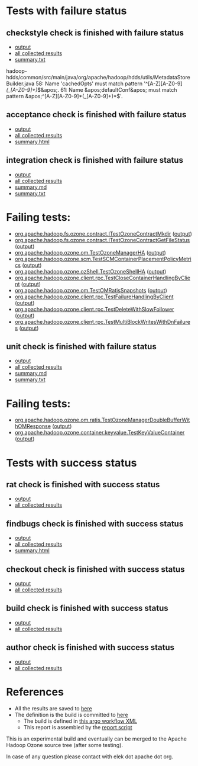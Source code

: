 # Tests with failure status

## checkstyle check is finished with failure status

   * [output](https://raw.githubusercontent.com/elek/ozone-ci-q4/master/pr/pr-hdds-2283-rsqnh/checkstyle/output.log)
   * [all collected results](https://github.com/elek/ozone-ci-q4/tree/master/pr/pr-hdds-2283-rsqnh/checkstyle)
   * [summary.txt](https://github.com/elek/ozone-ci-q4/tree/master/pr/pr-hdds-2283-rsqnh/checkstyle/summary.txt)

hadoop-hdds/common/src/main/java/org/apache/hadoop/hdds/utils/MetadataStoreBuilder.java
 58: Name &apos;cachedOpts&apos; must match pattern &apos;^[A-Z][A-Z0-9]*(_[A-Z0-9]+)*$&apos;.
 61: Name &apos;defaultConf&apos; must match pattern &apos;^[A-Z][A-Z0-9]*(_[A-Z0-9]+)*$&apos;.

## acceptance check is finished with failure status

   * [output](https://raw.githubusercontent.com/elek/ozone-ci-q4/master/pr/pr-hdds-2283-rsqnh/acceptance/output.log)
   * [all collected results](https://github.com/elek/ozone-ci-q4/tree/master/pr/pr-hdds-2283-rsqnh/acceptance)
   * [summary.html](https://elek.github.io/ozone-ci-q4/pr/pr-hdds-2283-rsqnh/acceptance/summary.html)


## integration check is finished with failure status

   * [output](https://raw.githubusercontent.com/elek/ozone-ci-q4/master/pr/pr-hdds-2283-rsqnh/integration/output.log)
   * [all collected results](https://github.com/elek/ozone-ci-q4/tree/master/pr/pr-hdds-2283-rsqnh/integration)
   * [summary.md](https://github.com/elek/ozone-ci-q4/tree/master/pr/pr-hdds-2283-rsqnh/integration/summary.md)
   * [summary.txt](https://github.com/elek/ozone-ci-q4/tree/master/pr/pr-hdds-2283-rsqnh/integration/summary.txt)

# Failing tests: 

 * [org.apache.hadoop.fs.ozone.contract.ITestOzoneContractMkdir](hadoop-ozone/ozonefs/org.apache.hadoop.fs.ozone.contract.ITestOzoneContractMkdir.txt) ([output](hadoop-ozone/ozonefs/org.apache.hadoop.fs.ozone.contract.ITestOzoneContractMkdir-output.txt))
 * [org.apache.hadoop.fs.ozone.contract.ITestOzoneContractGetFileStatus](hadoop-ozone/ozonefs/org.apache.hadoop.fs.ozone.contract.ITestOzoneContractGetFileStatus.txt) ([output](hadoop-ozone/ozonefs/org.apache.hadoop.fs.ozone.contract.ITestOzoneContractGetFileStatus-output.txt))
 * [org.apache.hadoop.ozone.om.TestOzoneManagerHA](hadoop-ozone/integration-test/org.apache.hadoop.ozone.om.TestOzoneManagerHA.txt) ([output](hadoop-ozone/integration-test/org.apache.hadoop.ozone.om.TestOzoneManagerHA-output.txt))
 * [org.apache.hadoop.ozone.scm.TestSCMContainerPlacementPolicyMetrics](hadoop-ozone/integration-test/org.apache.hadoop.ozone.scm.TestSCMContainerPlacementPolicyMetrics.txt) ([output](hadoop-ozone/integration-test/org.apache.hadoop.ozone.scm.TestSCMContainerPlacementPolicyMetrics-output.txt))
 * [org.apache.hadoop.ozone.ozShell.TestOzoneShellHA](hadoop-ozone/integration-test/org.apache.hadoop.ozone.ozShell.TestOzoneShellHA.txt) ([output](hadoop-ozone/integration-test/org.apache.hadoop.ozone.ozShell.TestOzoneShellHA-output.txt))
 * [org.apache.hadoop.ozone.client.rpc.TestCloseContainerHandlingByClient](hadoop-ozone/integration-test/org.apache.hadoop.ozone.client.rpc.TestCloseContainerHandlingByClient.txt) ([output](hadoop-ozone/integration-test/org.apache.hadoop.ozone.client.rpc.TestCloseContainerHandlingByClient-output.txt))
 * [org.apache.hadoop.ozone.om.TestOMRatisSnapshots](hadoop-ozone/integration-test/org.apache.hadoop.ozone.om.TestOMRatisSnapshots.txt) ([output](hadoop-ozone/integration-test/org.apache.hadoop.ozone.om.TestOMRatisSnapshots-output.txt))
 * [org.apache.hadoop.ozone.client.rpc.TestFailureHandlingByClient](hadoop-ozone/integration-test/org.apache.hadoop.ozone.client.rpc.TestFailureHandlingByClient.txt) ([output](hadoop-ozone/integration-test/org.apache.hadoop.ozone.client.rpc.TestFailureHandlingByClient-output.txt))
 * [org.apache.hadoop.ozone.client.rpc.TestDeleteWithSlowFollower](hadoop-ozone/integration-test/org.apache.hadoop.ozone.client.rpc.TestDeleteWithSlowFollower.txt) ([output](hadoop-ozone/integration-test/org.apache.hadoop.ozone.client.rpc.TestDeleteWithSlowFollower-output.txt))
 * [org.apache.hadoop.ozone.client.rpc.TestMultiBlockWritesWithDnFailures](hadoop-ozone/integration-test/org.apache.hadoop.ozone.client.rpc.TestMultiBlockWritesWithDnFailures.txt) ([output](hadoop-ozone/integration-test/org.apache.hadoop.ozone.client.rpc.TestMultiBlockWritesWithDnFailures-output.txt))

## unit check is finished with failure status

   * [output](https://raw.githubusercontent.com/elek/ozone-ci-q4/master/pr/pr-hdds-2283-rsqnh/unit/output.log)
   * [all collected results](https://github.com/elek/ozone-ci-q4/tree/master/pr/pr-hdds-2283-rsqnh/unit)
   * [summary.md](https://github.com/elek/ozone-ci-q4/tree/master/pr/pr-hdds-2283-rsqnh/unit/summary.md)
   * [summary.txt](https://github.com/elek/ozone-ci-q4/tree/master/pr/pr-hdds-2283-rsqnh/unit/summary.txt)

# Failing tests: 

 * [org.apache.hadoop.ozone.om.ratis.TestOzoneManagerDoubleBufferWithOMResponse](hadoop-ozone/ozone-manager/org.apache.hadoop.ozone.om.ratis.TestOzoneManagerDoubleBufferWithOMResponse.txt) ([output](hadoop-ozone/ozone-manager/org.apache.hadoop.ozone.om.ratis.TestOzoneManagerDoubleBufferWithOMResponse-output.txt))
 * [org.apache.hadoop.ozone.container.keyvalue.TestKeyValueContainer](hadoop-hdds/container-service/org.apache.hadoop.ozone.container.keyvalue.TestKeyValueContainer.txt) ([output](hadoop-hdds/container-service/org.apache.hadoop.ozone.container.keyvalue.TestKeyValueContainer-output.txt))


# Tests with success status

## rat check is finished with success status

   * [output](https://raw.githubusercontent.com/elek/ozone-ci-q4/master/pr/pr-hdds-2283-rsqnh/rat/output.log)
   * [all collected results](https://github.com/elek/ozone-ci-q4/tree/master/pr/pr-hdds-2283-rsqnh/rat)


## findbugs check is finished with success status

   * [output](https://raw.githubusercontent.com/elek/ozone-ci-q4/master/pr/pr-hdds-2283-rsqnh/findbugs/output.log)
   * [all collected results](https://github.com/elek/ozone-ci-q4/tree/master/pr/pr-hdds-2283-rsqnh/findbugs)
   * [summary.html](https://elek.github.io/ozone-ci-q4/pr/pr-hdds-2283-rsqnh/findbugs/summary.html)


## checkout check is finished with success status

   * [output](https://raw.githubusercontent.com/elek/ozone-ci-q4/master/pr/pr-hdds-2283-rsqnh/checkout/output.log)
   * [all collected results](https://github.com/elek/ozone-ci-q4/tree/master/pr/pr-hdds-2283-rsqnh/checkout)


## build check is finished with success status

   * [output](https://raw.githubusercontent.com/elek/ozone-ci-q4/master/pr/pr-hdds-2283-rsqnh/build/output.log)
   * [all collected results](https://github.com/elek/ozone-ci-q4/tree/master/pr/pr-hdds-2283-rsqnh/build)


## author check is finished with success status

   * [output](https://raw.githubusercontent.com/elek/ozone-ci-q4/master/pr/pr-hdds-2283-rsqnh/author/output.log)
   * [all collected results](https://github.com/elek/ozone-ci-q4/tree/master/pr/pr-hdds-2283-rsqnh/author)




# References

 * All the results are saved to [here](https://github.com/elek/ozone-ci-q4/tree/master/pr/pr-hdds-2283-rsqnh/)
 * The definition is the build is committed to [here](https://github.com/elek/argo-ozone)
    * The build is defined in [this argo workflow XML](https://github.com/elek/argo-ozone/blob/master/ozone-build.yaml)
    * This report is assembled by the [report script](https://github.com/elek/argo-ozone/blob/master/scripts/report.sh)

This is an experimental build and eventually can be merged to the Apache Hadoop Ozone source tree (after some testing).

In case of any question please contact with elek dot apache dot org.

